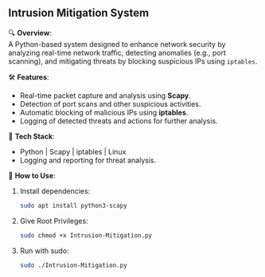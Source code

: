 ## Intrusion Mitigation System

🔍 **Overview**:  
A Python-based system designed to enhance network security by analyzing real-time network traffic, detecting anomalies (e.g., port scanning), and mitigating threats by blocking suspicious IPs using `iptables`.

🛠️ **Features**:  
- Real-time packet capture and analysis using **Scapy**.
- Detection of port scans and other suspicious activities.
- Automatic blocking of malicious IPs using **iptables**.
- Logging of detected threats and actions for further analysis.

🚀 **Tech Stack**:  
- Python | Scapy | iptables | Linux
- Logging and reporting for threat analysis.

📂 **How to Use**:  
1. Install dependencies:  
   ```bash
   sudo apt install python3-scapy

2. Give Root Privileges:
   ```bash
   sudo chmod +x Intrusion-Mitigation.py

3. Run with sudo:
   ```bash
   sudo ./Intrusion-Mitigation.py
